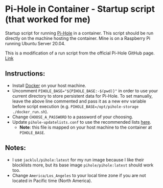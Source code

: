 # Pi-Hole in Container - Startup script (that worked for me)
Startup script for running [Pi-Hole](https://pi-hole.net/) in a container. This script should be run directly on the machine hosting the container. Mine is on a Raspberry Pi running Ubuntu Server 20.04.

This is a modification of a run script from the official Pi-Hole GitHub page. [Link](https://github.com/pi-hole/docker-pi-hole/blob/master/docker_run.sh)

## Instructions:
- Install [Docker](https://docs.docker.com/get-docker/) on your host machine.
- Uncomment `PIHOLE_BASE="${PIHOLE_BASE:-$(pwd)}"` in order to use your current directory to store persistent data for Pi-Hole. To set manually, leave the above line commented and pass it as a new env variable before script execution (e.g. `PIHOLE_BASE=/opt/pihole-storage ./docker_run.sh`).
- Change `CHOOSE_A_PASSWORD` to a password of your choosing.
- Update `pihole-updatelists.conf` to use the recommended lists [here](https://github.com/jacklul/pihole-updatelists#recommended-lists).
  - **Note**: this file is mapped on your host machine to the container at `PIHOLE_BASE`.

## Notes:
- I use `jacklul/pihole:latest` for my run image because I like their blocklists more, but its base image `pihole/pihole:latest` should work too.
- Change `America/Los_Angeles` to your local time zone if you are not located in Pacific time (North America).